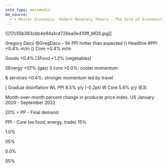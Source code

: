 ```yaml
---
note_type: metamedia
mm_source:
  - - Mosler Economics  Modern Monetary Theory - The Site of Economist Warren MoslerMosler Economics  Modern Monetary Theory  The Site of Economist Warren Mosler.md
---
```


![[17c55b383cbb4e94a1cd726ea0e410ff_MD5.jpg]]

Gregory Daco @GregDaco - 5h
PPI hotter than expected
() Headline #PPI +0.4% m/m
() Core +0.4% m/m

 Goods +0.4%
[3Food +1.2% (vegetables)

SEnergy +07% (gas)
3 core +0.0%: cooler momentum

& services +0.4%: stronger momentum led by travel

[ Gradual disinflation
WL PPI 8.5% y/y (-0.2pt)
W Core 5.6% y/y (E3)

Month-over-month percent change in producer price index, US
January 2020 - September 2022

20% = PP - Final demand

PPI - Core (ex food, energy, trade)
15%

1.0%

05%

0.0%

05%


